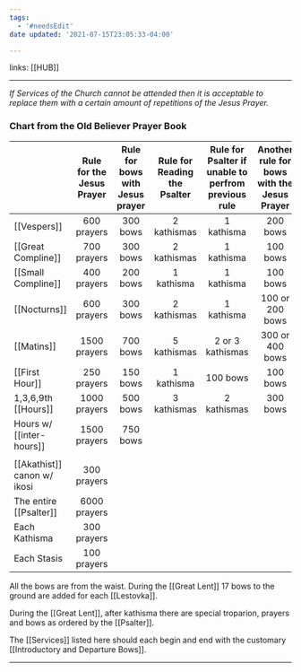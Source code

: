 ```yaml
---
tags:
  - '#needsEdit'
date updated: '2021-07-15T23:05:33-04:00'

---
```


links: [[HUB]]

---

_If Services of the Church cannot be attended then it is acceptable to replace them with a certain amount of repetitions of the Jesus Prayer._

### Chart from the Old Believer Prayer Book

|                             | Rule for the Jesus Prayer | Rule for bows with Jesus prayer | Rule for Reading the Psalter | Rule for Psalter if unable to perfrom previous rule | Another rule for bows with the Jesus Prayer | Alternative rule from the nomo-canon |     |
| :-------------------------- | :-----------------------: | :-----------------------------: | :--------------------------: | :-------------------------------------------------: | :-----------------------------------------: | :----------------------------------: | --- |
| [[Vespers]]                 |        600 prayers        |            300 bows             |         2 kathismas          |                     1 kathisma                      |                  200 bows                   |               100 bows               |     |
| [[Great Compline]]          |        700 prayers        |            300 bows             |         2 kathismas          |                     1 kathisma                      |                  100 bows                   |               50 bows                |     |
| [[Small Compline]]          |        400 prayers        |            200 bows             |          1 kathisma          |                     1 kathisma                      |                  100 bows                   |               50 bows                |     |
| [[Nocturns]]                |        600 prayers        |            300 bows             |         2 kathismas          |                     1 kathisma                      |               100 or 200 bows               |               100 bows               |     |
| [[Matins]]                  |       1500 prayers        |            700 bows             |         5 kathismas          |                  2 or 3 kathismas                   |               300 or 400 bows               |               200 bows               |     |
| [[First Hour]]              |        250 prayers        |            150 bows             |          1 kathisma          |                      100 bows                       |                  100 bows                   |               50 bows                |     |
| 1,3,6,9th [[Hours]]         |       1000 prayers        |            500 bows             |         3 kathismas          |                     2 kathismas                     |                  300 bows                   |               200 bows               |     |
| Hours w/ [[inter-hours]]    |       1500 prayers        |            750 bows             |                              |                                                     |                                             |                                      |     |
|                             |                           |                                 |                              |                                                     |                                             |                                      |     |
| [[Akathist]] canon w/ ikosi |        300 prayers        |                                 |                              |                                                     |                                             |                                      |     |
| The entire [[Psalter]]      |       6000 prayers        |                                 |                              |                                                     |                                             |                                      |     |
| Each Kathisma               |        300 prayers        |                                 |                              |                                                     |                                             |                                      |     |
| Each Stasis                 |        100 prayers        |                                 |                              |                                                     |                                             |                                      |     |

All the bows are from the waist. During the [[Great Lent]] 17 bows to the ground are added for each [[Lestovka]].

During the [[Great Lent]], after kathisma there are special troparion, prayers and bows as ordered by the [[Psalter]].

The [[Services]] listed here should each begin and end with the customary [[Introductory and Departure Bows]].

---
